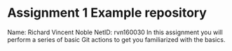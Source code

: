 # Assignment 1 Example repository
Name: Richard Vincent Noble
NetID: rvn160030
In this assignment you will perform a series of basic Git actions to get you familiarized with the basics.
